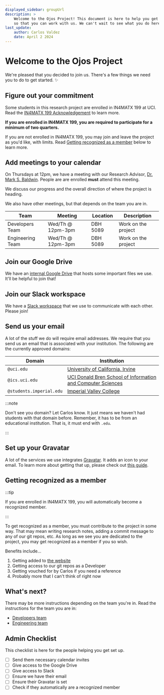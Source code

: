 ```yaml
---
displayed_sidebar: groupUrl
description: >
    Welcome to the Ojos Project! This document is here to help you get set up
    so that you can work with us. We can't wait to see what you do here!
last_update:
    author: Carlos Valdez
    date: April 2 2024
---
```

# Welcome to the Ojos Project

We're pleased that you decided to join us. There's a few things we need you to
do to get started. ✨

## Figure out your commitment

Some students in this research project are enrolled in IN4MATX 199 at UCI. Read
the [IN4MATX 199 Acknowledgement](/policies/inf199-acknowledgement) to learn
more.

**If you are enrolled in IN4MATX 199, you are required to participate for a
minimum of two quarters.**

If you are not enrolled in IN4MATX 199, you may join and leave the project as
you'd like, with limits. Read
[Getting recognized as a member](#getting-recognized-as-a-member) below to learn
more.

## Add meetings to your calendar

On Thursdays at 12pm, we have a meeting with our Research Advisor,
[Dr. Mark S. Baldwin](https://www.informatics.uci.edu/explore/faculty-profiles/mark-baldwin/).
People are are enrolled **must**
attend this meeting.

We discuss our progress and the overall direction of where the project is
heading.

We also have other meetings, but that depends on the team you are in.

| Team             | Meeting           | Location | Description         |
| ---------------- | ----------------- | -------- | ------------------- |
| Developers Team  | Wed/Th @ 12pm-3pm | DBH 5089 | Work on the project |
| Engineering Team | Wed/Th @ 12pm-3pm | DBH 5089 | Work on the project |

## Join our Google Drive

We have an
[internal Google Drive](https://drive.google.com/drive/folders/1nsghXOEXTWsKTtgMzlCuXMp8iIiq8iBb)
that hosts some important files we use. It'll be helpful to join that!

## Join our Slack workspace

We have a [Slack workspace](https://ojosproject.slack.com) that we use to
communicate with each other. Please join!

## Send us your email

A lot of the stuff we do will require email addresses. We require that you send
us an email that is associated with your institution. The following are the
currently approved domains:

| Domain                   | Institution                                                                         |
| ------------------------ | ----------------------------------------------------------------------------------- |
| `@uci.edu`               | [University of California, Irvine](https://uci.edu/)                                |
| `@ics.uci.edu`           | [UCI Donald Bren School of Information and Computer Sciences](https://ics.uci.edu/) |
| `@students.imperial.edu` | [Imperial Valley College](https://imperial.edu/)                                    |

:::note

Don't see you domain? Let Carlos know. It just means we haven't had students
with that domain before. Remember, it has to be from an educational institution.
That is, it must end with `.edu`.

:::

## Set up your Gravatar

A lot of the services we use integrates [Gravatar](https://gravatar.com/). It
adds an icon to your email. To learn more about getting that up, please check
out [this guide](/url/developers/guides/gravatar).

## Getting recognized as a member

:::tip

If you are enrolled in IN4MATX 199, you will automatically become a recognized
member.

:::

To get recognized as a member, you must contribute to the project in some way.
That may mean writing research notes, adding a commit message to any of our git
repos, etc. As long as we see you are dedicated to the project, you may get
recognized as a member if you so wish.

Benefits include...

1. Getting added to [the website](https://ojosproject.org/#team)
2. Getting access to our git repos as a Developer
3. Getting vouched for by Carlos if you need a reference
4. Probably more that I can't think of right now

## What's next?

There may be more instructions depending on the team you're in. Read the
instructions for the team you are in:

- [Developers team](/url/developers/getting-started/)
- [Engineering team](/url/engineering/getting-started/)

## Admin Checklist

This checklist is here for the people helping you get set up.

- [ ] Send them necessary calendar invites
- [ ] Give access to the Google Drive
- [ ] Give access to Slack
- [ ] Ensure we have their email
- [ ] Ensure their Gravatar is set
- [ ] Check if they automatically are a recognized member
